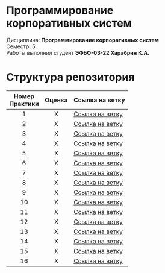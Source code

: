 # Программирование корпоративных систем
Дисциплина: **Программирование корпоративных систем** <br>
Семестр: 5 <br>
Работы выполнил студент **ЭФБО-03-22 Харабрин К.А.** <br>

# Структура репозитория
| Номер<br>Практики | Оценка | Ссылка на ветку |
|:---:|:---:|---|
| 1 | X | [Ссылка на ветку](https://github.com/Vln4ik/PKS/tree/Practice-1) |
| 2 | X | [Ссылка на ветку](https://github.com/Vln4ik/PKS/tree/Practice-2) |
| 3 | X | [Ссылка на ветку](https://github.com/Vln4ik/PKS/tree/Practice-3) |
| 4 | X | [Ссылка на ветку](https://github.com/Vln4ik/PKS/tree/Practice-4) |
| 5 | X | [Ссылка на ветку](https://github.com/Vln4ik/PKS/tree/Practice-5) |
| 6 | X | [Ссылка на ветку](https://github.com/Vln4ik/PKS/tree/Practice-6) |
| 7 | X | [Ссылка на ветку](https://github.com/Vln4ik/PKS/tree/Practice-7) |
| 8 | X | [Ссылка на ветку](https://github.com/Vln4ik/PKS/tree/Practice-8) |
| 9 | X | [Ссылка на ветку](https://github.com/Vln4ik/PKS/tree/Practice-9) |
| 10 | X | [Ссылка на ветку](https://github.com/Vln4ik/PKS/tree/Practice-10) |
| 11 | X | [Ссылка на ветку](https://github.com/Vln4ik/PKS/tree/Practice-11) |
| 12 | X | [Ссылка на ветку](https://github.com/Vln4ik/PKS/tree/Practice-12) |
| 13 | X | [Ссылка на ветку](https://github.com/Vln4ik/PKS/tree/Practice-13) |
| 14 | X | [Ссылка на ветку](https://github.com/Vln4ik/PKS/tree/Practice-14) |
| 15 | X | [Ссылка на ветку](https://github.com/Vln4ik/PKS/tree/Practice-15) |
| 16 | X | [Ссылка на ветку](https://github.com/Vln4ik/PKS/tree/Practice-16) |
